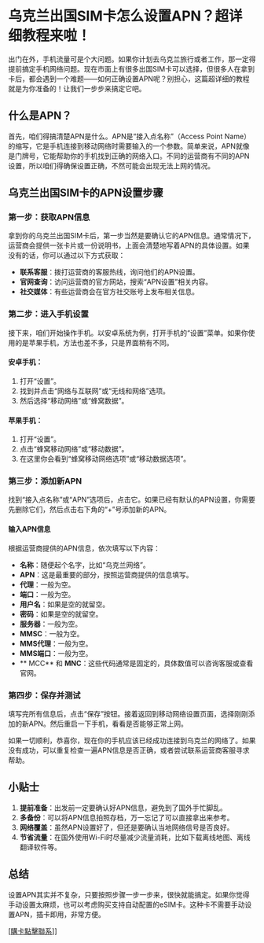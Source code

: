 # 乌克兰出国SIM卡怎么设置APN？超详细教程来啦！

出门在外，手机流量可是个大问题。如果你计划去乌克兰旅行或者工作，那一定得提前搞定手机网络问题。现在市面上有很多出国SIM卡可以选择，但很多人在拿到卡后，都会遇到一个难题——如何正确设置APN呢？别担心，这篇超详细的教程就是为你准备的！让我们一步步来搞定它吧。

## 什么是APN？

首先，咱们得搞清楚APN是什么。APN是“接入点名称”（Access Point Name）的缩写，它是手机连接到移动网络时需要输入的一个参数。简单来说，APN就像是门牌号，它能帮助你的手机找到正确的网络入口。不同的运营商有不同的APN设置，所以咱们得确保设置正确，不然可能会出现无法上网的情况。

## 乌克兰出国SIM卡的APN设置步骤

### 第一步：获取APN信息

拿到你的乌克兰出国SIM卡后，第一步当然是要确认它的APN信息。通常情况下，运营商会提供一张卡片或一份说明书，上面会清楚地写着APN的具体设置。如果没有的话，你可以通过以下方式获取：

- **联系客服**：拨打运营商的客服热线，询问他们的APN设置。
- **官网查询**：访问运营商的官方网站，搜索“APN设置”相关内容。
- **社交媒体**：有些运营商会在官方社交账号上发布相关信息。

### 第二步：进入手机设置

接下来，咱们开始操作手机。以安卓系统为例，打开手机的“设置”菜单。如果你使用的是苹果手机，方法也差不多，只是界面稍有不同。

#### 安卓手机：
1. 打开“设置”。
2. 找到并点击“网络与互联网”或“无线和网络”选项。
3. 然后选择“移动网络”或“蜂窝数据”。

#### 苹果手机：
1. 打开“设置”。
2. 点击“蜂窝移动网络”或“移动数据”。
3. 在这里你会看到“蜂窝移动网络选项”或“移动数据选项”。

### 第三步：添加新APN

找到“接入点名称”或“APN”选项后，点击它。如果已经有默认的APN设置，你需要先删除它们，然后点击右下角的“+”号添加新的APN。

#### 输入APN信息
根据运营商提供的APN信息，依次填写以下内容：
- **名称**：随便起个名字，比如“乌克兰网络”。
- **APN**：这是最重要的部分，按照运营商提供的信息填写。
- **代理**：一般为空。
- **端口**：一般为空。
- **用户名**：如果是空的就留空。
- **密码**：如果是空的就留空。
- **服务器**：一般为空。
- **MMSC**：一般为空。
- **MMS代理**：一般为空。
- **MMS端口**：一般为空。
- ** MCC** 和 **MNC**：这些代码通常是固定的，具体数值可以咨询客服或查看官网。

### 第四步：保存并测试

填写完所有信息后，点击“保存”按钮。接着返回到移动网络设置页面，选择刚刚添加的新APN。然后重启一下手机，看看是否能够正常上网。

如果一切顺利，恭喜你，现在你的手机应该已经成功连接到乌克兰的网络了。如果没有成功，可以重复检查一遍APN信息是否正确，或者尝试联系运营商客服寻求帮助。

## 小贴士

1. **提前准备**：出发前一定要确认好APN信息，避免到了国外手忙脚乱。
2. **多备份**：可以将APN信息拍照存档，万一忘记了可以直接拿出来参考。
3. **网络覆盖**：虽然APN设置好了，但还是要确认当地网络信号是否良好。
4. **节省流量**：在国外使用Wi-Fi时尽量减少流量消耗，比如下载离线地图、离线翻译软件等。

## 总结

设置APN其实并不复杂，只要按照步骤一步一步来，很快就能搞定。如果你觉得手动设置太麻烦，也可以考虑购买支持自动配置的eSIM卡。这种卡不需要手动设置APN，插卡即用，非常方便。

[[購卡點擊聯系](https://t.me/s/esim1088)]]